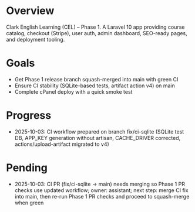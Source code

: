 # Overview
Clark English Learning (CEL) – Phase 1. A Laravel 10 app providing course catalog, checkout (Stripe), user auth, admin dashboard, SEO-ready pages, and deployment tooling.

# Goals
- Get Phase 1 release branch squash-merged into main with green CI
- Ensure CI stability (SQLite-based tests, artifact action v4) on main
- Complete cPanel deploy with a quick smoke test

# Progress
- 2025-10-03: CI workflow prepared on branch fix/ci-sqlite (SQLite test DB, APP_KEY generation without artisan, CACHE_DRIVER corrected, actions/upload-artifact migrated to v4)

# Pending
- 2025-10-03: CI PR (fix/ci-sqlite → main) needs merging so Phase 1 PR checks use updated workflow; owner: assistant; next step: merge CI fix into main, then re-run Phase 1 PR checks and proceed to squash-merge when green
